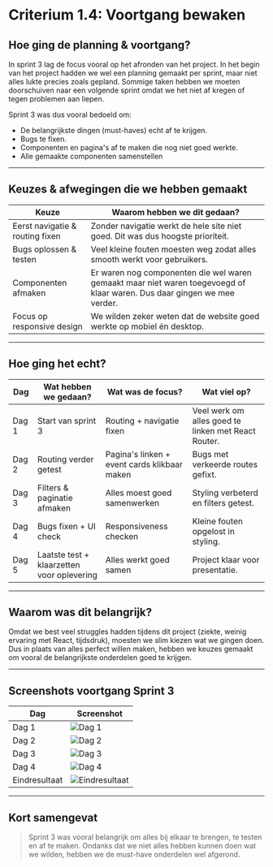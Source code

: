 # **Criterium 1.4: Voortgang bewaken**

## Hoe ging de planning & voortgang?

In sprint 3 lag de focus vooral op het afronden van het project. In het begin van het project hadden we wel een planning gemaakt per sprint, maar niet alles lukte precies zoals gepland. Sommige taken hebben we moeten doorschuiven naar een volgende sprint omdat we het niet af kregen of tegen problemen aan liepen.

Sprint 3 was dus vooral bedoeld om:

- De belangrijkste dingen (must-haves) echt af te krijgen.
- Bugs te fixen.
- Componenten en pagina's af te maken die nog niet goed werkte.
- Alle gemaakte componenten samenstellen

---

## Keuzes & afwegingen die we hebben gemaakt

| Keuze | Waarom hebben we dit gedaan? |
|-------|-------------------------------|
| Eerst navigatie & routing fixen | Zonder navigatie werkt de hele site niet goed. Dit was dus hoogste prioriteit. |
| Bugs oplossen & testen | Veel kleine fouten moesten weg zodat alles smooth werkt voor gebruikers. |
| Componenten afmaken | Er waren nog componenten die wel waren gemaakt maar niet waren toegevoegd of klaar waren. Dus daar gingen we mee verder. |
| Focus op responsive design | We wilden zeker weten dat de website goed werkte op mobiel én desktop. |

---

## Hoe ging het echt?

| Dag | Wat hebben we gedaan? | Wat was de focus? | Wat viel op? |
|-----|-----------------------|-------------------|--------------|
| Dag 1 | Start van sprint 3 | Routing + navigatie fixen | Veel werk om alles goed te linken met React Router. |
| Dag 2 | Routing verder getest | Pagina's linken + event cards klikbaar maken | Bugs met verkeerde routes gefixt. |
| Dag 3 | Filters & paginatie afmaken | Alles moest goed samenwerken | Styling verbeterd en filters getest. |
| Dag 4 | Bugs fixen + UI check | Responsiveness checken | Kleine fouten opgelost in styling. |
| Dag 5 | Laatste test + klaarzetten voor oplevering | Alles werkt goed samen | Project klaar voor presentatie. |

---

## Waarom was dit belangrijk?

Omdat we best veel struggles hadden tijdens dit project (ziekte, weinig ervaring met React, tijdsdruk), moesten we slim kiezen wat we gingen doen. Dus in plaats van alles perfect willen maken, hebben we keuzes gemaakt om vooral de belangrijkste onderdelen goed te krijgen.

---

## Screenshots voortgang Sprint 3

| Dag | Screenshot |
|-----|------------|
| Dag 1 | ![Dag 1](/bewijs-material-opdrachten/Opdracht-1/Criterium-2/Scrumboard/sprint-3-board.png) |
| Dag 2 | ![Dag 2](/bewijs-material-opdrachten/Opdracht-1/Criterium-2/Scrumboard/Sprint-3-board2.png) |
| Dag 3 | ![Dag 3](/bewijs-material-opdrachten/Opdracht-1/Criterium-2/Scrumboard/sprint-3-finished-board-2.png) |
| Dag 4 | ![Dag 4](/bewijs-material-opdrachten/Opdracht-1/Criterium-2/Scrumboard/sprint-3-finished-board-3.png) |
| Eindresultaat | ![Eindresultaat](/bewijs-material-opdrachten/Opdracht-1/Criterium-2/Scrumboard/Sprint-3-tickets.png) |

---

## Kort samengevat

> Sprint 3 was vooral belangrijk om alles bij elkaar te brengen, te testen en af te maken. Ondanks dat we niet alles hebben kunnen doen wat we wilden, hebben we de must-have onderdelen wel afgerond.
